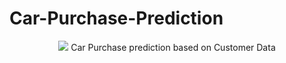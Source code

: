 <h1>Car-Purchase-Prediction</h1>
<p align=center><img src="https://github.com/rey02/ML-2021/blob/main/catboost.png" </p>
Car Purchase prediction based on Customer Data
